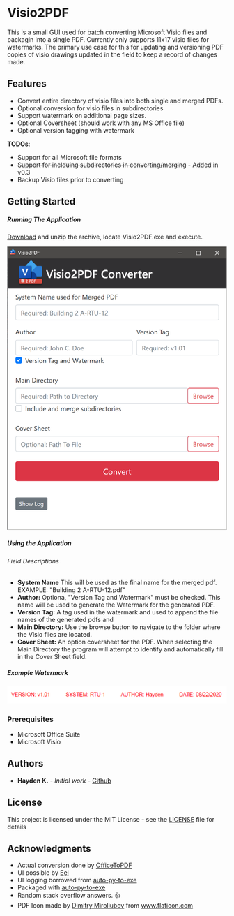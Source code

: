 # Visio2PDF

This is a small GUI used for batch converting Microsoft Visio files and packagin into a single PDF. Currently only supports 11x17 visio files for watermarks. The primary use case for this for updating and versioning PDF copies of visio drawings updated in the field to keep a record of changes made.

## Features

- Convert entire directory of visio files into both single and merged PDFs.
- Optional conversion for visio files in subdirectories
- Support watermark on additional page sizes.
- Optional Coversheet (should work with any MS Office file)
- Optional version tagging with watermark

**TODOs**:

- Support for all Microsoft file formats
- <s>Support for inclduing subdirectories in converting/merging</s> - Added in v0.3
- Backup Visio files prior to converting

## Getting Started

##### Running The Application

[Download](https://github.com/hay-kot/Visio2PDF/releases/tag/v.03) and unzip the archive, locate Visio2PDF.exe and execute.

![](images/ui2.png)

##### Using the Application

###### Field Descriptions

- **System Name** This will be used as the final name for the merged pdf. EXAMPLE: "Building 2 A-RTU-12.pdf"
- **Author:** Optiona, "Version Tag and Watermark" must be checked. This name will be used to generate the Watermark for the generated PDF.
- **Version Tag:** A tag used in the watermark and used to append the file names of the generated pdfs and
- **Main Directory:** Use the browse button to navigate to the folder where the Visio files are located.
- **Cover Sheet:** An option coversheet for the PDF. When selecting the Main Directory the program will attempt to identify and automatically fill in the Cover Sheet field.

##### Example Watermark

![](images/watermark.png)

### Prerequisites

- Microsoft Office Suite
- Microsoft Visio

## Authors

- **Hayden K.** - _Initial work_ - [Github](https://github.com/hay-kot)

## License

This project is licensed under the MIT License - see the [LICENSE](LICENSE) file for details

## Acknowledgments

- Actual conversion done by [OfficeToPDF](https://github.com/cognidox/OfficeToPDF)
- UI possible by [Eel](https://github.com/samuelhwilliams/Eel)
- UI logging borrowed from [auto-py-to-exe](https://github.com/brentvollebregt/auto-py-to-exe)
- Packaged with [auto-py-to-exe](https://github.com/brentvollebregt/auto-py-to-exe)
- Random stack overflow answers. :thumbsup:
- <div>PDF Icon made by <a href="https://www.flaticon.com/authors/dimitry-miroliubov" title="Dimitry Miroliubov">Dimitry Miroliubov</a> from <a href="https://www.flaticon.com/" title="Flaticon">www.flaticon.com</a></div>
